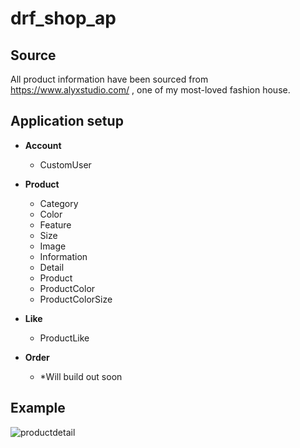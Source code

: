 # drf_shop_ap

## Source

All product information have been sourced from https://www.alyxstudio.com/ , one of my most-loved fashion house.

## Application setup
* **Account**
  * CustomUser

* **Product**
  * Category
  * Color
  * Feature
  * Size
  * Image
  * Information
  * Detail
  * Product
  * ProductColor
  * ProductColorSize

* **Like**
  * ProductLike

* **Order**
  * *Will build out soon
 


## Example
![productdetail](https://user-images.githubusercontent.com/91467403/176208285-2820c9da-7dc9-4127-8c0c-cdf16f5c865f.PNG)
